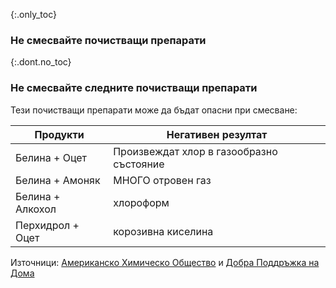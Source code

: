 {:.only_toc}
### Не смесвайте почистващи препарати

{:.dont.no_toc}
### Не смесвайте следните почистващи препарати

Тези почистващи препарати може да бъдат опасни при смесване:

Продукти | Негативен резултат
-- | --
Белина + Оцет | Произвеждат хлор в газообразно състояние
Белина + Амоняк | МНОГО отровен газ
Белина + Алкохол | хлороформ
Перхидрол + Оцет | корозивна киселина

Източници: [Американско Химическо Общество](https://www.acs.org/content/acs/en/pressroom/newsreleases/2019/february/can-mixing-household-cleaners-kill-you-video.html) и [Добра Поддръжка на Дома](https://www.goodhousekeeping.com/home/cleaning/tips/a32773/cleaning-products-never-mix/)
